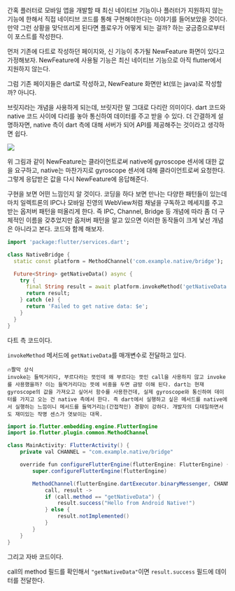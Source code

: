 간혹 플러터로 모바일 앱을 개발할 때 최신 네이티브 기능이나 플러터가 지원하지 않는 기능에 한해서 직접 네이티브 코드를 통해 구현해야한다는 이야기를 들어보았을 것이다. 만약 그런 상황을 맞닥뜨리게 된다면 플로우가 어떻게 되는 걸까? 하는 궁금증으로부터 이 포스트를 작성한다.

먼저 기존에 다트로 작성하던 페이지와, 신 기능이 추가될 NewFeature 화면이 있다고 가정해보자. NewFeature에 사용될 기능은 최신 네이티브 기능으로 아직 flutter에서 지원하지 않는다.

그럼 기존 페이지들은 dart로 작성하고, NewFeature 화면만 kt(또는 java)로 작성할까? 아니다.

브릿지라는 개념을 사용하게 되는데, 브릿지란 말 그대로 다리란 의미이다. dart 코드와 native 코드 사이에 다리를 놓아 통신하여 데이터를 주고 받을 수 있다. 더 간결하게 설명하자면, native 측이 dart 측에 대해 서버가 되어 API를 제공해주는 것이라고 생각하면 쉽다.

![](https://i.imgur.com/MH2vZA5.png)

위 그림과 같이 NewFeature는 클라이언트로써 native에 gyroscope 센서에 대한 값을 요구하고, native는 마찬가지로 gyroscope 센서에 대해 클라이언트로써 요청한다. 그렇게 응답받은 값을 다시 NewFeature에 응답해준다.

구현을 보면 어떤 느낌인지 알 것이다. 코딩을 하다 보면 만나는 다양한 패턴들이 있는데 마치 일렉트론의 IPC나 모바일 진영의 WebView처럼 채널을 구독하고 메세지를 주고 받는 옵저버 패턴을 떠올리게 한다. 즉 IPC, Channel, Bridge 등 개념에 따라 좀 더 구체적인 이름을 갖추었지만 옵저버 패턴을 알고 있으면 이러한 동작들이 크게 낯선 개념은 아니라고 본다. 코드와 함께 해보자.

```dart
import 'package:flutter/services.dart';

class NativeBridge {
  static const platform = MethodChannel('com.example.native/bridge');

  Future<String> getNativeData() async {
    try {
      final String result = await platform.invokeMethod('getNativeData');
      return result;
    } catch (e) {
      return 'Failed to get native data: $e';
    }
  }
}
```

다트 측 코드이다.

`invokeMethod` 메서드에 `getNativeData`를 매개변수로 전달하고 있다.

	🔥짤막 상식
	invoke는 들먹거리다, 부르다라는 뜻인데 왜 부르다는 뜻인 call을 사용하지 않고 invoke를 사용했을까? 이는 들먹거리다는 뜻에 비중을 두면 금방 이해 된다. dart는 현재 gyroscope의 값을 가져오고 싶어서 함수를 사용한건데, 실제 gyroscope와 통신하여 데이터를 가지고 오는 건 native 측에서 한다. 즉 dart에서 실행하고 싶은 메서드를 native에서 실행하는 느낌이니 메서드를 들먹거리는(간접적인) 경향이 강하다. 개발자의 디테일하면서도 재미있는 작명 센스가 엿보이는 대목.

```java
import io.flutter.embedding.engine.FlutterEngine
import io.flutter.plugin.common.MethodChannel

class MainActivity: FlutterActivity() {
    private val CHANNEL = "com.example.native/bridge"

    override fun configureFlutterEngine(flutterEngine: FlutterEngine) {
        super.configureFlutterEngine(flutterEngine)

        MethodChannel(flutterEngine.dartExecutor.binaryMessenger, CHANNEL).setMethodCallHandler {
            call, result ->
            if (call.method == "getNativeData") {
                result.success("Hello from Android Native!")
            } else {
                result.notImplemented()
            }
        }
    }
}
```

그리고 자바 코드이다.

call의 method 필드를 확인해서 `"getNativeData"`이면 `result.success` 필드에 데이터를 전달한다.